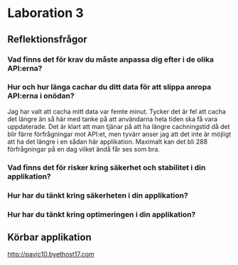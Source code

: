 # Laboration 3

## Reflektionsfrågor

### Vad finns det för krav du måste anpassa dig efter i de olika API:erna?


### Hur och hur länga cachar du ditt data för att slippa anropa API:erna i onödan?
Jag har valt att cacha mitt data var femte minut. Tycker det är fel att cacha det längre än så här med tanke på att användarna hela tiden ska få vara uppdaterade. Det är klart att man tjänar på att ha längre cachningstid då det blir färre förfrågningar mot API:et, men tyvärr anser jag att det inte är möjligt att ha det längre i en sådan här applikation. Maximalt kan det bli 288 förfrågningar på en dag vilket ändå får ses som bra.

### Vad finns det för risker kring säkerhet och stabilitet i din applikation?


### Hur har du tänkt kring säkerheten i din applikation?


### Hur har du tänkt kring optimeringen i din applikation?


## Körbar applikation
http://pavic10.byethost17.com
